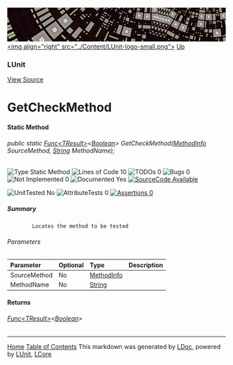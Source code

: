 ![](../Content/LUnit-banner-small.png "")
[&lt;img align=&quot;right&quot; src=&quot;../Content/LUnit-logo-small.png&quot;&gt;](../../README.md)
[Up](LUnit.md)

### LUnit
[View Source](../Extensions/LUnit.cs)

# GetCheckMethod

#### Static Method

###### public static <a href="https://msdn.microsoft.com/en-us/library/bb534960.aspx" alt="" target="_blank">Func&lt;TResult&gt;</a>&lt;<a href="https://msdn.microsoft.com/en-us/library/system.boolean.aspx" alt="" target="_blank">Boolean</a>&gt; GetCheckMethod(<a href="https://msdn.microsoft.com/en-us/library/system.reflection.methodinfo.aspx" alt="" target="_blank">MethodInfo</a> SourceMethod, <a href="https://msdn.microsoft.com/en-us/library/system.string.aspx" alt="" target="_blank">String</a> MethodName);

![Type Static Method](http://b.repl.ca/v1/Type-Static%20Method-blue.png "") ![Lines of Code 10](http://b.repl.ca/v1/Lines%20of%20Code-10-blue.png "") ![TODOs 0](http://b.repl.ca/v1/TODOs-0-green.png "") ![Bugs 0](http://b.repl.ca/v1/Bugs-0-green.png "") ![Not Implemented 0](http://b.repl.ca/v1/Not%20Implemented-0-green.png "") ![Documented Yes](http://b.repl.ca/v1/Documented-Yes-brightgreen.png "") [![SourceCode Available](http://b.repl.ca/v1/SourceCode-Available-brightgreen.png "")](../Extensions/LUnit.cs#L200)

![UnitTested No](http://b.repl.ca/v1/UnitTested-No-lightgrey.png "") ![AttributeTests 0](http://b.repl.ca/v1/AttributeTests-0-lightgrey.png "") [![Assertions 0](http://b.repl.ca/v1/Assertions-0-lightgrey.png "")](../Extensions/LUnit.cs)

##### Summary

            Locates the method to be tested
            

###### Parameters

Parameter | Optional | Type | Description
:---  | :---  | :---  | :--- 
SourceMethod | No | <a href="https://msdn.microsoft.com/en-us/library/system.reflection.methodinfo.aspx" alt="" target="_blank">MethodInfo</a> | 
MethodName | No | <a href="https://msdn.microsoft.com/en-us/library/system.string.aspx" alt="" target="_blank">String</a> | 


#### Returns

###### <a href="https://msdn.microsoft.com/en-us/library/bb534960.aspx" alt="" target="_blank">Func&lt;TResult&gt;</a>&lt;<a href="https://msdn.microsoft.com/en-us/library/system.boolean.aspx" alt="" target="_blank">Boolean</a>&gt;



---

[Home](../../README.md) [Table of Contents](../../TableOfContents.md)
This markdown was generated by [LDoc](https://github.com/CodeSingularity/LDoc), powered by [LUnit](https://github.com/CodeSingularity/LUnit), [LCore](https://github.com/CodeSingularity/LCore)
